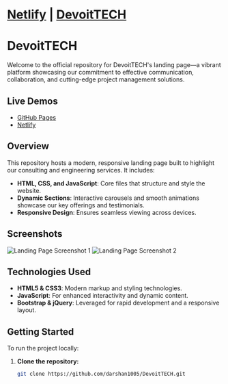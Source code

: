 
# [Netlify](https://devoitconsulting.netlify.app/) | [DevoitTECH](https://darshan1005.github.io/DevoitTECH/)
# DevoitTECH

Welcome to the official repository for DevoitTECH's landing page—a vibrant platform showcasing our commitment to effective communication, collaboration, and cutting-edge project management solutions.

## Live Demos
- [GitHub Pages](https://darshan1005.github.io/DevoitTECH/)
- [Netlify](https://devoitconsulting.netlify.app/)

## Overview
This repository hosts a modern, responsive landing page built to highlight our consulting and engineering services. It includes:
- **HTML, CSS, and JavaScript**: Core files that structure and style the website.
- **Dynamic Sections**: Interactive carousels and smooth animations showcase our key offerings and testimonials.
- **Responsive Design**: Ensures seamless viewing across devices.

## Screenshots
![Landing Page Screenshot 1](https://github.com/darshan1005/DevoitTECH/assets/114302987/a02ff0a1-3448-4aa7-a419-c1eaa505532a)
![Landing Page Screenshot 2](https://github.com/darshan1005/DevoitTECH/assets/114302987/f5126e08-2086-493f-986c-cd9e23744f33)

## Technologies Used
- **HTML5 & CSS3**: Modern markup and styling technologies.
- **JavaScript**: For enhanced interactivity and dynamic content.
- **Bootstrap & jQuery**: Leveraged for rapid development and a responsive layout.

## Getting Started
To run the project locally:
1. **Clone the repository:**
   ```bash
   git clone https://github.com/darshan1005/DevoitTECH.git

